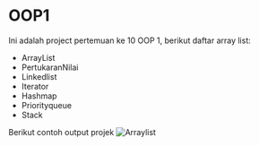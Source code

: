 # OOP1
Ini adalah project pertemuan ke 10 OOP 1, berikut daftar array list:
* ArrayList
* PertukaranNilai
* Linkedlist
* Iterator
* Hashmap
* Priorityqueue
* Stack


Berikut contoh output projek
![Arraylist](https://user-images.githubusercontent.com/39976558/71152711-bf066800-2269-11ea-85f8-7f6894e73b67.png)
